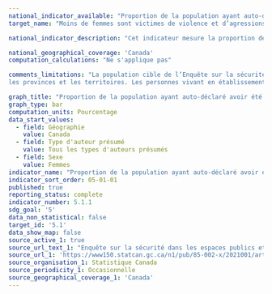 ```yaml
---
national_indicator_available: "Proportion de la population ayant auto-déclaré avoir été agressée sexuellement dans les 12 derniers mois"
target_name: "Moins de femmes sont victimes de violence et d’agressions sexuelles de la part du partenaire intime"

national_indicator_description: "Cet indicateur mesure la proportion de la population ayant auto-déclaré avoir été agressée sexuellement dans les 12 derniers mois."

national_geographical_coverage: 'Canada' 
computation_calculations: "Ne s'applique pas"

comments_limitations: "La population cible de l’Enquête sur la sécurité dans les espaces publics et privés est composée des Canadiens de 15 ans et plus résidant dans 
les provinces et les territoires. Les personnes vivant en établissement ne sont pas incluses."

graph_title: "Proportion de la population ayant auto-déclaré avoir été agressée sexuellement dans les 12 derniers mois"
graph_type: bar
computation_units: Pourcentage
data_start_values:
  - field: Géographie
    value: Canada
  - field: Type d'auteur présumé
    value: Tous les types d'auteurs présumés
  - field: Sexe
    value: Femmes
indicator_name: "Proportion de la population ayant auto-déclaré avoir été agressée sexuellement dans les 12 derniers mois"
indicator_sort_order: 05-01-01
published: true
reporting_status: complete
indicator_number: 5.1.1
sdg_goal: '5'
data_non_statistical: false
target_id: '5.1'
data_show_map: false
source_active_1: true
source_url_text_1: "Enquête sur la sécurité dans les espaces publics et privés"
source_url_1: 'https://www150.statcan.gc.ca/n1/pub/85-002-x/2021001/article/00003-fra.htm'
source_organisation_1: Statistique Canada
source_periodicity_1: Occasionnelle
source_geographical_coverage_1: 'Canada'
---
```


